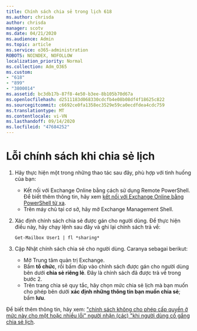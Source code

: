```yaml
---
title: Chính sách chia sẻ trong lịch 618
ms.author: chrisda
author: chrisda
manager: scotv
ms.date: 04/21/2020
ms.audience: Admin
ms.topic: article
ms.service: o365-administration
ROBOTS: NOINDEX, NOFOLLOW
localization_priority: Normal
ms.collection: Adm_O365
ms.custom:
- "618"
- "899"
- "3800014"
ms.assetid: bc3db17b-87f8-4e50-b3ee-8b105b70d67a
ms.openlocfilehash: d2511183d068330cdcfb4e08b08df4f18625c822
ms.sourcegitcommit: c6692ce0fa1358ec3529e59ca0ecdfdea4cdc759
ms.translationtype: MT
ms.contentlocale: vi-VN
ms.lasthandoff: 09/14/2020
ms.locfileid: "47684252"
---
```

# <a name="policy-error-when-sharing-a-calendar"></a>Lỗi chính sách khi chia sẻ lịch

1. Hãy thực hiện một trong những thao tác sau đây, phù hợp với tình huống của bạn:
    - Kết nối với Exchange Online bằng cách sử dụng Remote PowerShell. Để biết thêm thông tin, hãy xem [kết nối với Exchange Online bằng PowerShell từ xa](https://technet.microsoft.com/library/jj984289%28v=exchg.160%29.aspx).
    - Trên máy chủ tại cơ sở, hãy mở Exchange Management Shell.
2. Xác định chính sách chia sẻ được gán cho người dùng. Để thực hiện điều này, hãy chạy lệnh sau đây và ghi lại chính sách trả về:

    `
    Get-Mailbox User1 | fl *sharing*
    `

3. Cập Nhật chính sách chia sẻ cho người dùng. Caranya sebagai berikut:
    - Mở Trung tâm quản trị Exchange.
    - Bấm **tổ chức**, rồi bấm đúp vào chính sách được gán cho người dùng bên dưới **chia sẻ riêng lẻ**. Đây là chính sách đã được trả về trong bước 2.
    - Trên trang chia sẻ quy tắc, hãy chọn mức chia sẻ lịch mà bạn muốn cho phép bên dưới **xác định những thông tin bạn muốn chia sẻ**; bấm **lưu**.

Để biết thêm thông tin, hãy xem: ["chính sách không cho phép cấp quyền ở mức này cho một hoặc nhiều lỗi" người nhận (các) "khi người dùng cố gắng chia sẻ lịch](https://docs.microsoft.com/exchange/troubleshoot/calendar-sharing/policy-permissions-issue).
